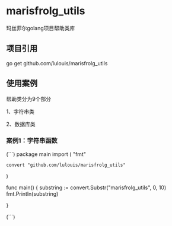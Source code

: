 # marisfrolg_utils
玛丝菲尔golang项目帮助类库

## 项目引用
go get github.com/lulouis/marisfrolg_utils

## 使用案例
帮助类分为9个部分

1、字符串类

2、数据库类


### 案例1：字符串函数

(```)
package main
import (
	"fmt"

	convert "github.com/lulouis/marisfrolg_utils"
)

func main() {
	substring := convert.Substr("marisfrolg_utils", 0, 10)
	fmt.Println(substring)

}

(```)
